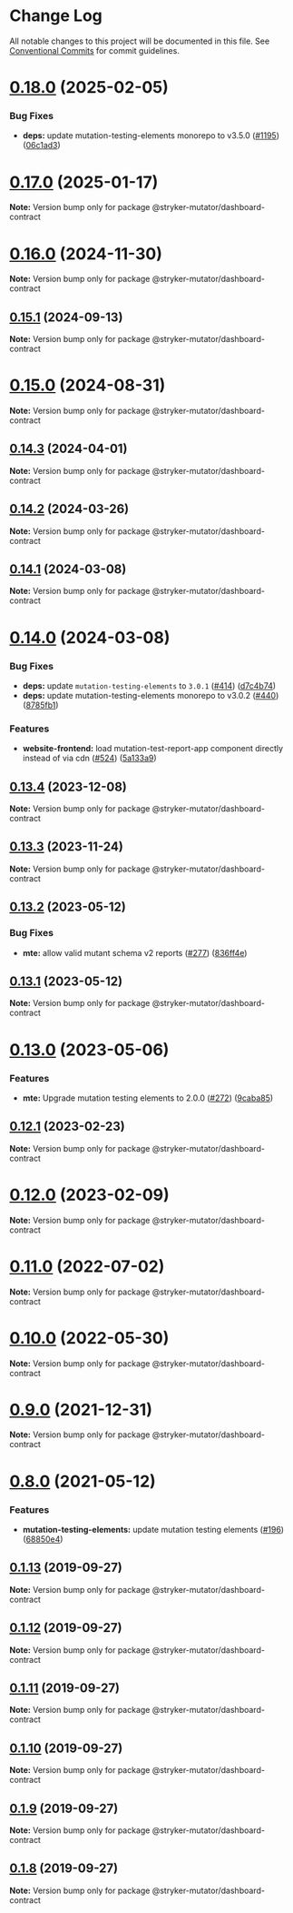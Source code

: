 # Change Log

All notable changes to this project will be documented in this file.
See [Conventional Commits](https://conventionalcommits.org) for commit guidelines.

# [0.18.0](https://github.com/stryker-mutator/stryker-dashboard/compare/v0.17.0...v0.18.0) (2025-02-05)

### Bug Fixes

- **deps:** update mutation-testing-elements monorepo to v3.5.0 ([#1195](https://github.com/stryker-mutator/stryker-dashboard/issues/1195)) ([06c1ad3](https://github.com/stryker-mutator/stryker-dashboard/commit/06c1ad3ddf20d64ab81c45f6ad24480907c7ff3f))

# [0.17.0](https://github.com/stryker-mutator/stryker-dashboard/compare/v0.16.0...v0.17.0) (2025-01-17)

**Note:** Version bump only for package @stryker-mutator/dashboard-contract

# [0.16.0](https://github.com/stryker-mutator/stryker-dashboard/compare/v0.15.1...v0.16.0) (2024-11-30)

**Note:** Version bump only for package @stryker-mutator/dashboard-contract

## [0.15.1](https://github.com/stryker-mutator/stryker-dashboard/compare/v0.15.0...v0.15.1) (2024-09-13)

**Note:** Version bump only for package @stryker-mutator/dashboard-contract

# [0.15.0](https://github.com/stryker-mutator/stryker-dashboard/compare/v0.14.3...v0.15.0) (2024-08-31)

**Note:** Version bump only for package @stryker-mutator/dashboard-contract

## [0.14.3](https://github.com/stryker-mutator/stryker-dashboard/compare/v0.14.2...v0.14.3) (2024-04-01)

**Note:** Version bump only for package @stryker-mutator/dashboard-contract

## [0.14.2](https://github.com/stryker-mutator/stryker-dashboard/compare/v0.14.1...v0.14.2) (2024-03-26)

**Note:** Version bump only for package @stryker-mutator/dashboard-contract

## [0.14.1](https://github.com/stryker-mutator/stryker-dashboard/compare/v0.14.0...v0.14.1) (2024-03-08)

**Note:** Version bump only for package @stryker-mutator/dashboard-contract

# [0.14.0](https://github.com/stryker-mutator/stryker-dashboard/compare/v0.13.4...v0.14.0) (2024-03-08)

### Bug Fixes

- **deps:** update `mutation-testing-elements` to `3.0.1` ([#414](https://github.com/stryker-mutator/stryker-dashboard/issues/414)) ([d7c4b74](https://github.com/stryker-mutator/stryker-dashboard/commit/d7c4b742d8e804ea56cd279d9c3fbcec7bc32d83))
- **deps:** update mutation-testing-elements monorepo to v3.0.2 ([#440](https://github.com/stryker-mutator/stryker-dashboard/issues/440)) ([8785fb1](https://github.com/stryker-mutator/stryker-dashboard/commit/8785fb190299d03802815f9840f6fe8a952c5bee))

### Features

- **website-frontend:** load mutation-test-report-app component directly instead of via cdn ([#524](https://github.com/stryker-mutator/stryker-dashboard/issues/524)) ([5a133a9](https://github.com/stryker-mutator/stryker-dashboard/commit/5a133a9a27e3e2f9c406902ebb8c0c0c5d1fb112))

## [0.13.4](https://github.com/stryker-mutator/stryker-dashboard/compare/v0.13.3...v0.13.4) (2023-12-08)

**Note:** Version bump only for package @stryker-mutator/dashboard-contract

## [0.13.3](https://github.com/stryker-mutator/stryker-dashboard/compare/v0.13.2...v0.13.3) (2023-11-24)

**Note:** Version bump only for package @stryker-mutator/dashboard-contract

## [0.13.2](https://github.com/stryker-mutator/stryker-dashboard/compare/v0.13.1...v0.13.2) (2023-05-12)

### Bug Fixes

- **mte:** allow valid mutant schema v2 reports ([#277](https://github.com/stryker-mutator/stryker-dashboard/issues/277)) ([836ff4e](https://github.com/stryker-mutator/stryker-dashboard/commit/836ff4ef2af2fd28906aec896f7e537ca1013282))

## [0.13.1](https://github.com/stryker-mutator/stryker-dashboard/compare/v0.13.0...v0.13.1) (2023-05-12)

**Note:** Version bump only for package @stryker-mutator/dashboard-contract

# [0.13.0](https://github.com/stryker-mutator/stryker-dashboard/compare/v0.12.1...v0.13.0) (2023-05-06)

### Features

- **mte:** Upgrade mutation testing elements to 2.0.0 ([#272](https://github.com/stryker-mutator/stryker-dashboard/issues/272)) ([9caba85](https://github.com/stryker-mutator/stryker-dashboard/commit/9caba85801fd8b5ead458d2b932a682f2cd16c72))

## [0.12.1](https://github.com/stryker-mutator/stryker-dashboard/compare/v0.12.0...v0.12.1) (2023-02-23)

**Note:** Version bump only for package @stryker-mutator/dashboard-contract

# [0.12.0](https://github.com/stryker-mutator/stryker-dashboard/compare/v0.11.0...v0.12.0) (2023-02-09)

**Note:** Version bump only for package @stryker-mutator/dashboard-contract

# [0.11.0](https://github.com/stryker-mutator/stryker-dashboard/compare/v0.10.0...v0.11.0) (2022-07-02)

**Note:** Version bump only for package @stryker-mutator/dashboard-contract

# [0.10.0](https://github.com/stryker-mutator/stryker-dashboard/compare/v0.9.0...v0.10.0) (2022-05-30)

**Note:** Version bump only for package @stryker-mutator/dashboard-contract

# [0.9.0](https://github.com/stryker-mutator/stryker-dashboard/compare/v0.8.0...v0.9.0) (2021-12-31)

**Note:** Version bump only for package @stryker-mutator/dashboard-contract

# [0.8.0](https://github.com/stryker-mutator/stryker-dashboard/compare/v0.7.2...v0.8.0) (2021-05-12)

### Features

- **mutation-testing-elements:** update mutation testing elements ([#196](https://github.com/stryker-mutator/stryker-dashboard/issues/196)) ([68850e4](https://github.com/stryker-mutator/stryker-dashboard/commit/68850e475ffe7e3db845ee9b3cc3f592628655c0))

## [0.1.13](https://github.com/stryker-mutator/stryker-dashboard/compare/v0.1.12...v0.1.13) (2019-09-27)

**Note:** Version bump only for package @stryker-mutator/dashboard-contract

## [0.1.12](https://github.com/stryker-mutator/stryker-dashboard/compare/v0.1.11...v0.1.12) (2019-09-27)

**Note:** Version bump only for package @stryker-mutator/dashboard-contract

## [0.1.11](https://github.com/stryker-mutator/stryker-dashboard/compare/v0.1.10...v0.1.11) (2019-09-27)

**Note:** Version bump only for package @stryker-mutator/dashboard-contract

## [0.1.10](https://github.com/stryker-mutator/stryker-dashboard/compare/v0.1.9...v0.1.10) (2019-09-27)

**Note:** Version bump only for package @stryker-mutator/dashboard-contract

## [0.1.9](https://github.com/stryker-mutator/stryker-dashboard/compare/v0.1.8...v0.1.9) (2019-09-27)

**Note:** Version bump only for package @stryker-mutator/dashboard-contract

## [0.1.8](https://github.com/stryker-mutator/stryker-dashboard/compare/v0.1.7...v0.1.8) (2019-09-27)

**Note:** Version bump only for package @stryker-mutator/dashboard-contract
